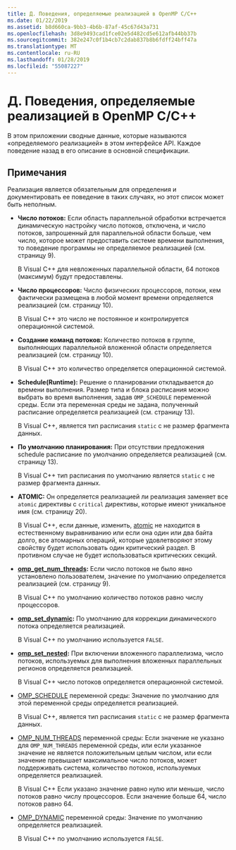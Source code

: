 ```yaml
---
title: Д. Поведения, определяемые реализацией в OpenMP C/C++
ms.date: 01/22/2019
ms.assetid: b8d660ca-9bb3-4b6b-87af-45c67d43a731
ms.openlocfilehash: 3d8e9493cad1fce02e5d482cd5e612afb44bb37b
ms.sourcegitcommit: 382e247c0f1b4cb7c2dab837b8b6fdff24bff47a
ms.translationtype: MT
ms.contentlocale: ru-RU
ms.lasthandoff: 01/28/2019
ms.locfileid: "55087227"
---
```

# <a name="e-implementation-defined-behaviors-in-openmp-cc"></a>Д. Поведения, определяемые реализацией в OpenMP C/C++

В этом приложении сводные данные, которые называются «определяемого реализацией» в этом интерфейсе API.  Каждое поведение назад в его описание в основной спецификации.

## <a name="remarks"></a>Примечания

Реализация является обязательным для определения и документировать ее поведение в таких случаях, но этот список может быть неполным.

- **Число потоков:** Если область параллельной обработки встречается динамическую настройку число потоков, отключена, и число потоков, запрошенный для параллельной области больше, чем число, которое может предоставить системе времени выполнения, то поведение программы не определяемое реализацией (см. страницу 9).

   В Visual C++ для невложенных параллельной области, 64 потоков (максимум) будут предоставлены.

- **Число процессоров:** Число физических процессоров, потоки, кем фактически размещена в любой момент времени определяется реализацией (см. страницу 10).

   В Visual C++ это число не постоянное и контролируется операционной системой.

- **Создание команд потоков:** Количество потоков в группе, выполняющих параллельной вложенной области определяется реализацией (см. страницу 10).

   В Visual C++ это количество определяется операционной системой.

- **Schedule(Runtime):** Решение о планировании откладывается до времени выполнения. Размер типа и блока расписания можно выбрать во время выполнения, задав `OMP_SCHEDULE` переменной среды. Если эта переменная среды не задана, полученный расписание определяется реализацией (см. страницу 13).

   В Visual C++, является тип расписания `static` с не размер фрагмента данных.

- **По умолчанию планирования:** При отсутствии предложения schedule расписание по умолчанию определяется реализацией (см. страницу 13).

   В Visual C++ тип расписания по умолчанию является `static` с не размер фрагмента данных.

- **ATOMIC:** Он определяется реализацией ли реализация заменяет все `atomic` директивы с `critical` директивы, которые имеют уникальное имя (см. страницу 20).

   В Visual C++, если данные, изменить, [atomic](reference/openmp-directives.md#atomic) не находится в естественному выравниванию или если она один или два байта долго, все атомарных операций, которые удовлетворяют этому свойству будет использовать один критический раздел. В противном случае не будет использоваться критических секций.

- **[omp_get_num_threads](3-run-time-library-functions.md#312-omp_get_num_threads-function):** Если число потоков не было явно установлено пользователем, значение по умолчанию определяется реализацией (см. страницу 9).

   В Visual C++ по умолчанию количество потоков равно числу процессоров.

- **[omp_set_dynamic](3-run-time-library-functions.md#317-omp_set_dynamic-function):** По умолчанию для коррекции динамического потока определяется реализацией.

   В Visual C++ по умолчанию используется `FALSE`.

- **[omp_set_nested](3-run-time-library-functions.md#319-omp_set_nested-function):** При включении вложенного параллелизма, число потоков, используемых для выполнения вложенных параллельных регионов определяется реализацией.

   В Visual C++ число потоков определяется операционной системой.

- [OMP_SCHEDULE](4-environment-variables.md#41-omp_schedule) переменной среды: Значение по умолчанию для этой переменной среды определяется реализацией.

   В Visual C++, является тип расписания `static` с не размер фрагмента данных.

- [OMP_NUM_THREADS](4-environment-variables.md#42-omp_num_threads) переменной среды: Если значение не указано для `OMP_NUM_THREADS` переменной среды, или если указанное значение не является положительным целым числом, или если значение превышает максимальное число потоков, может поддерживать система, количество потоков, используемых определяется реализацией.

   В Visual C++ Если указано значение равно нулю или меньше, число потоков равно числу процессоров.  Если значение больше 64, число потоков равно 64.

- [OMP_DYNAMIC](4-environment-variables.md#43-omp_dynamic) переменной среды: Значение по умолчанию определяется реализацией.

   В Visual C++ по умолчанию используется `FALSE`.